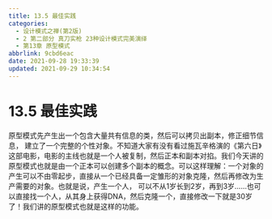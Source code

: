 ```yaml
---
title: 13.5 最佳实践
categories: 
  - 设计模式之禅(第2版)
  - 2 第二部分 真刀实枪 23种设计模式完美演绎
  - 第13章 原型模式
abbrlink: 9cbd6eac
date: 2021-09-28 19:33:39
updated: 2021-09-29 10:34:54
---
```

# 13.5 最佳实践
原型模式先产生出一个包含大量共有信息的类，然后可以拷贝出副本，修正细节信息， 建立了一个完整的个性对象。不知道大家有没有看过施瓦辛格演的《第六日》这部电影，电影的主线也就是一个人被复制，然后正本和副本对掐。我们今天讲的原型模式也就是由一个正本可以创建多个副本的概念。可以这样理解：一个对象的产生可以不由零起步，直接从一个已经具备一定雏形的对象克隆，然后再修改为生产需要的对象。也就是说，产生一个人， 可以不从1岁长到2岁，再到3岁……也可以直接找一个人，从其身上获得DNA，然后克隆一个，直接修改一下就是30岁了！我们讲的原型模式也就是这样的功能。
